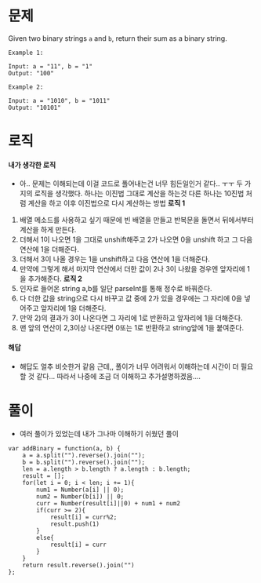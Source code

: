 # 문제

Given two binary strings `a` and `b`, return their sum as a binary string.

```
Example 1:

Input: a = "11", b = "1"
Output: "100"

Example 2:

Input: a = "1010", b = "1011"
Output: "10101"
```

# 로직

#### 내가 생각한 로직

- 아.. 문제는 이해되는데 이걸 코드로 풀어내는건 너무 힘든일인거 같다.. ㅜㅜ 두 가지의 로직을 생각했다. 하나는 이진법 그대로 계산을 하는것 다른 하나는 10진법 처럼 계산을 하고 이후 이진법으로 다시 계산하는 방법
  **로직 1**

1. 배열 메소드를 사용하고 싶기 때문에 빈 배열을 만들고 반복문을 돌면서 뒤에서부터 계산을 하게 만든다.
2. 더해서 1이 나오면 1을 그대로 unshift해주고 2가 나오면 0을 unshift 하고 그 다음 연산에 1을 더해준다.
3. 더해서 3이 나올 경우는 1을 unshift하고 다음 연산에 1을 더해준다.
4. 만약에 그렇게 해서 마지막 연산에서 더한 값이 2나 3이 나왔을 경우엔 앞자리에 1을 추가해준다.
   **로직 2**
5. 인자로 들어온 string a,b를 일단 parseInt를 통해 정수로 바꿔준다.
6. 다 더한 값을 string으로 다시 바꾸고 값 중에 2가 있을 경우에는 그 자리에 0을 넣어주고 앞자리에 1을 더해준다.
7. 만약 2)의 결과가 3이 나온다면 그 자리에 1로 반환하고 앞자리에 1을 더해준다.
8. 맨 앞의 연산이 2,3이상 나온다면 0또는 1로 반환하고 string앞에 1을 붙여준다.

#### 해답

- 해답도 얼추 비슷한거 같음 근데,, 풀이가 너무 어려워서 이해하는데 시간이 더 필요할 것 같다... 따라서 나중에 조금 더 이해하고 추가설명하겠음....

# 풀이

- 여러 풀이가 있었는데 내가 그나마 이해하기 쉬웠던 풀이

```
var addBinary = function(a, b) {
    a = a.split("").reverse().join("");
    b = b.split("").reverse().join("");
    len = a.length > b.length ? a.length : b.length;
    result = [];
    for(let i = 0; i < len; i += 1){
        num1 = Number(a[i] || 0);
        num2 = Number(b[i]) || 0;
        curr = Number(result[i]||0) + num1 + num2
        if(curr >= 2){
            result[i] = curr%2;
            result.push(1)
        }
        else{
            result[i] = curr
        }
    }
    return result.reverse().join("")
};

```
